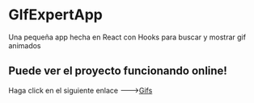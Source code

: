 # GIfExpertApp

Una pequeña app hecha en React con Hooks para buscar y mostrar gif animados

## Puede ver el proyecto funcionando online!
Haga click en el siguiente enlace --->[Gifs](https://ezequielz.github.io/react-gifExpertApp/)
